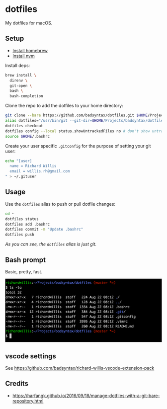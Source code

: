 # dotfiles

My dotfiles for macOS.

## Setup

- [Install homebrew](https://brew.sh/)
- [Install nvm](https://github.com/nvm-sh/nvm)

Install deps:

```bash
brew install \
  direnv \
  git-open \
  bash \
  bash-completion
```

Clone the repo to add the dotfiles to your home directory:

```bash
git clone --bare https://github.com/badsyntax/dotfiles.git $HOME/Projects/badsyntax/dotfiles
alias dotfiles="/usr/bin/git --git-dir=$HOME/Projects/badsyntax/dotfiles/ --work-tree=$HOME"
dotfiles checkout
dotfiles config --local status.showUntrackedFiles no # don't show untracked files when doing `git status`
source $HOME/.bashrc
```

Create your user specific `.gitconfig` for the purpose of setting your git user:

```bash
echo "[user]
  name = Richard Willis
  email = willis.rh@gmail.com
" > ~/.gituser
```

## Usage

Use the `dotfiles` alias to push or pull dotfile changes:

```bash
cd ~
dotfiles status
dotfiles add .bashrc
dotfiles commit -m "Update .bashrc"
dotfiles push
```

_As you can see, the `dotfiles` alias is just git._

## Bash prompt

Basic, pretty, fast.

![screenshot](/.dotfiles/screenshots/prompt.png)

## vscode settings

See https://github.com/badsyntax/richard-willis-vscode-extension-pack

## Credits

* https://harfangk.github.io/2016/09/18/manage-dotfiles-with-a-git-bare-repository.html
